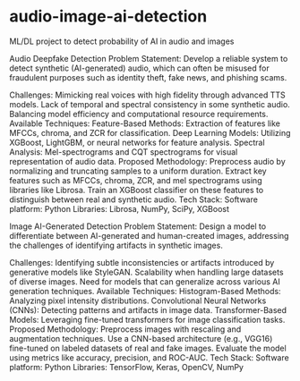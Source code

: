 # audio-image-ai-detection
ML/DL project to detect probability of AI in audio and images

Audio Deepfake Detection
Problem Statement:
Develop a reliable system to detect synthetic (AI-generated) audio, which can often be misused for fraudulent purposes such as identity theft, fake news, and phishing scams.

Challenges:
Mimicking real voices with high fidelity through advanced TTS models.
Lack of temporal and spectral consistency in some synthetic audio.
Balancing model efficiency and computational resource requirements.
Available Techniques:
Feature-Based Methods: Extraction of features like MFCCs, chroma, and ZCR for classification.
Deep Learning Models: Utilizing XGBoost, LightGBM, or neural networks for feature analysis.
Spectral Analysis: Mel-spectrograms and CQT spectrograms for visual representation of audio data.
Proposed Methodology:
Preprocess audio by normalizing and truncating samples to a uniform duration.
Extract key features such as MFCCs, chroma, ZCR, and mel spectrograms using libraries like Librosa.
Train an XGBoost classifier on these features to distinguish between real and synthetic audio.
Tech Stack:
Software platform: Python
Libraries: Librosa, NumPy, SciPy, XGBoost

Image AI-Generated Detection
Problem Statement:
Design a model to differentiate between AI-generated and human-created images, addressing the challenges of identifying artifacts in synthetic images.

Challenges:
Identifying subtle inconsistencies or artifacts introduced by generative models like StyleGAN.
Scalability when handling large datasets of diverse images.
Need for models that can generalize across various AI generation techniques.
Available Techniques:
Histogram-Based Methods: Analyzing pixel intensity distributions.
Convolutional Neural Networks (CNNs): Detecting patterns and artifacts in image data.
Transformer-Based Models: Leveraging fine-tuned transformers for image classification tasks.
Proposed Methodology:
Preprocess images with rescaling and augmentation techniques.
Use a CNN-based architecture (e.g., VGG16) fine-tuned on labeled datasets of real and fake images.
Evaluate the model using metrics like accuracy, precision, and ROC-AUC.
Tech Stack:
Software platform: Python
Libraries: TensorFlow, Keras, OpenCV, NumPy

